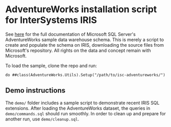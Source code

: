 # AdventureWorks installation script for InterSystems IRIS

See [here](https://github.com/microsoft/sql-server-samples/tree/master/samples/databases/adventure-works) for the full documentation of Microsoft SQL Server's AdventureWorks sample data warehouse schema. This is merely a script to create and populate the schema on IRIS, downloading the source files from Microsoft's repository. 
All rights on the data and concept remain with Microsoft.

To load the sample, clone the repo and run:

```ObjectScript
do ##class(AdventureWorks.Utils).Setup("/path/to/isc-adventureworks/")
```

## Demo instructions

The `demo/` folder includes a sample script to demonstrate recent IRIS SQL extensions. After loading the AdventureWorks dataset, the queries in `demo/commands.sql` should run smoothly. In order to clean up and prepare for another run, use `demo/cleanup.sql`. 